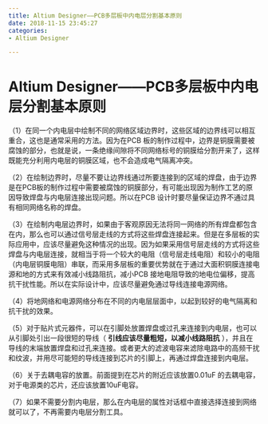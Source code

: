 ```yaml
---
title: Altium Designer——PCB多层板中内电层分割基本原则
date: 2018-11-15 23:45:27
categories:
- Altium Designer

---
```

#  Altium Designer——PCB多层板中内电层分割基本原则

（1）在同一个内电层中绘制不同的网络区域边界时，这些区域的边界线可以相互重合，这也是通常采用的方法。因为在PCB
板的制作过程中，边界是铜膜需要被腐蚀的部分，也就是说，一条绝缘间隙将不同网络标号的铜膜给分割开来了，这样既能充分利用内电层的铜膜区域，也不会造成电气隔离冲突。

（2）在绘制边界时，尽量不要让边界线通过所要连接到的区域的焊盘，由于边界是在PCB板的制作过程中需要被腐蚀的铜膜部分，有可能出现因为制作工艺的原因导致焊盘与内电层连接出现问题。所以在PCB
设计时要尽量保证边界不通过具有相同网络名称的焊盘。

（3）在绘制内电层边界时，如果由于客观原因无法将同一网络的所有焊盘都包含在内，那么也可以通过信号层走线的方式将这些焊盘连接起来。但是在多层板的实际应用中，应该尽量避免这种情况的出现。因为如果采用信号层走线的方式将这些焊盘与内电层连接，就相当于将一个较大的电阻（信号层走线电阻）和较小的电阻（内电层铜膜电阻）串联，而采用多层板的重要优势就在于通过大面积铜膜连接电源和地的方式来有效减小线路阻抗，减小PCB
接地电阻导致的地电位偏移，提高抗干扰性能。所以在实际设计中，应该尽量避免通过导线连接电源网络。

（4）将地网络和电源网络分布在不同的内电层层面中，以起到较好的电气隔离和抗干扰的效果。

（5）对于贴片式元器件，可以在引脚处放置焊盘或过孔来连接到内电层，也可以从引脚处引出一段很短的导线（ **引线应该尽量粗短，以减小线路阻抗**
），并且在导线的末端放置焊盘和过孔来连接。或者更大的滤波电容来滤除电路中的高频干扰和纹波，并用尽可能短的导线连接到芯片的引脚上，再通过焊盘连接到内电层。

（6）关于去耦电容的放置。前面提到在芯片的附近应该放置0.01uF 的去耦电容，对于电源类的芯片，还应该放置10uF电容。

（7）如果不需要分割内电层，那么在内电层的属性对话框中直接选择连接到网络就可以了，不再需要内电层分割工具。

